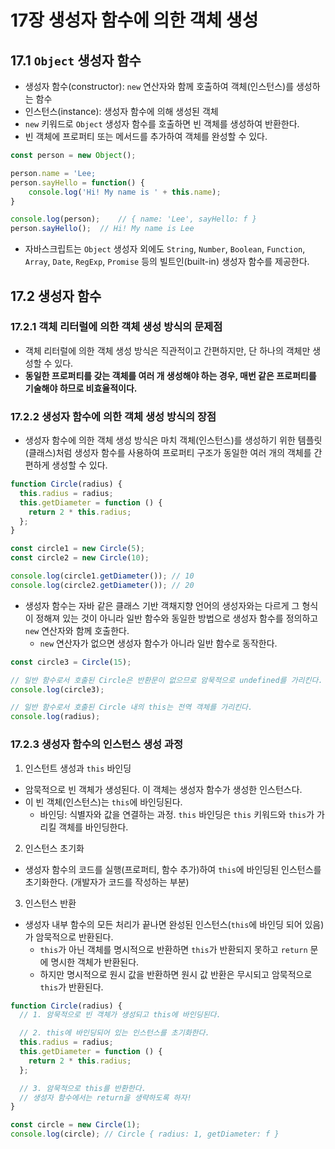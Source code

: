 # 17장 생성자 함수에 의한 객체 생성

## 17.1 `Object` 생성자 함수

- 생성자 함수(constructor): `new` 연산자와 함께 호출하여 객체(인스턴스)를 생성하는 함수
- 인스턴스(instance): 생성자 함수에 의해 생성된 객체
- `new` 키워드로 `Object` 생성자 함수를 호출하면 빈 객체를 생성하여 반환한다.
- 빈 객체에 프로퍼티 또는 메서드를 추가하여 객체를 완성할 수 있다.

```javascript
const person = new Object();

person.name = 'Lee;
person.sayHello = function() {
    console.log('Hi! My name is ' + this.name);
}

console.log(person);    // { name: 'Lee', sayHello: f }
person.sayHello();  // Hi! My name is Lee
```

- 자바스크립트는 `Object` 생성자 외에도 `String`, `Number`, `Boolean`, `Function`, `Array`, `Date`, `RegExp`, `Promise` 등의 빌트인(built-in) 생성자 함수를 제공한다.

## 17.2 생성자 함수

### 17.2.1 객체 리터럴에 의한 객체 생성 방식의 문제점

- 객체 리터럴에 의한 객체 생성 방식은 직관적이고 간편하지만, 단 하나의 객체만 생성할 수 있다.
- **동일한 프로퍼티를 갖는 객체를 여러 개 생성해야 하는 경우, 매번 같은 프로퍼티를 기술해야 하므로 비효율적이다.**

### 17.2.2 생성자 함수에 의한 객체 생성 방식의 장점

- 생성자 함수에 의한 객체 생성 방식은 마치 객체(인스턴스)를 생성하기 위한 템플릿(클래스)처럼 생성자 함수를 사용하여 프로퍼티 구조가 동일한 여러 개의 객체를 간편하게 생성할 수 있다.

```javascript
function Circle(radius) {
  this.radius = radius;
  this.getDiameter = function () {
    return 2 * this.radius;
  };
}

const circle1 = new Circle(5);
const circle2 = new Circle(10);

console.log(circle1.getDiameter()); // 10
console.log(circle2.getDiameter()); // 20
```

- 생성자 함수는 자바 같은 클래스 기반 객채지향 언어의 생성자와는 다르게 그 형식이 정해져 있는 것이 아니라 일반 함수와 동일한 방법으로 생성자 함수를 정의하고 `new` 연산자와 함께 호출한다.
  - `new` 연산자가 없으면 생성자 함수가 아니라 일반 함수로 동작한다.

```javascript
const circle3 = Circle(15);

// 일반 함수로서 호출된 Circle은 반환문이 없으므로 암묵적으로 undefined를 가리킨다.
console.log(circle3);

// 일반 함수로서 호출된 Circle 내의 this는 전역 객체를 가리킨다.
console.log(radius);
```

### 17.2.3 생성자 함수의 인스턴스 생성 과정

1. 인스턴트 생성과 `this` 바인딩

- 암묵적으로 빈 객체가 생성된다. 이 객체는 생성자 함수가 생성한 인스턴스다.
- 이 빈 객체(인스턴스)는 `this`에 바인딩된다.
  - 바인딩: 식별자와 값을 연결하는 과정. `this` 바인딩은 `this` 키워드와 `this`가 가리킬 객체를 바인딩한다.

2. 인스턴스 초기화

- 생성자 함수의 코드를 실행(프로퍼티, 함수 추가)하여 `this`에 바인딩된 인스턴스를 초기화한다. (개발자가 코드를 작성하는 부분)

3. 인스턴스 반환

- 생성자 내부 함수의 모든 처리가 끝나면 완성된 인스턴스(`this`에 바인딩 되어 있음)가 암묵적으로 반환된다.
  - `this`가 아닌 객체를 명시적으로 반환하면 `this`가 반환되지 못하고 `return` 문에 명시한 객체가 반환된다.
  - 하지만 명시적으로 원시 값을 반환하면 원시 값 반환은 무시되고 암묵적으로 `this`가 반환된다.

```javascript
function Circle(radius) {
  // 1. 암묵적으로 빈 객체가 생성되고 this에 바인딩된다.

  // 2. this에 바인딩되어 있는 인스턴스를 초기화한다.
  this.radius = radius;
  this.getDiameter = function () {
    return 2 * this.radius;
  };

  // 3. 암묵적으로 this를 반환한다.
  // 생성자 함수에서는 return을 생략하도록 하자!
}

const circle = new Circle(1);
console.log(circle); // Circle { radius: 1, getDiameter: f }
```
